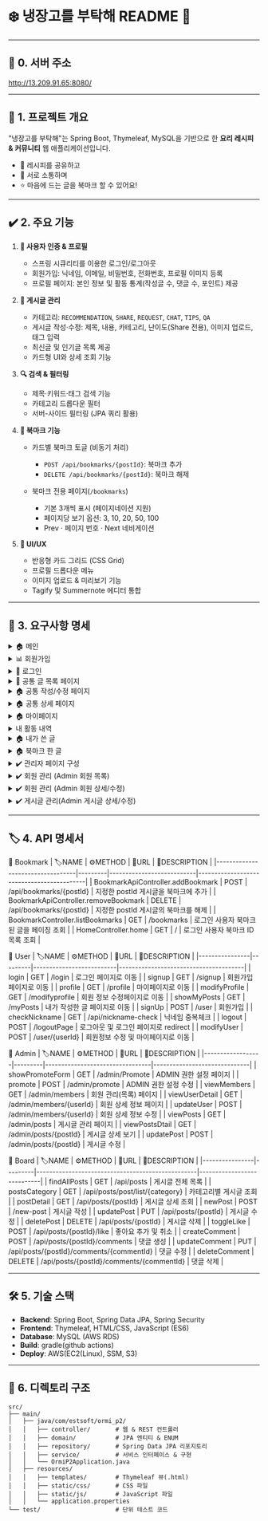 # ❄️ 냉장고를 부탁해 README 📖
---
## 🚀 0. 서버 주소
http://13.209.91.65:8080/

---

## 🚀 1. 프로젝트 개요

"냉장고를 부탁해"는 Spring Boot, Thymeleaf, MySQL을 기반으로 한 **요리 레시피 & 커뮤니티** 웹 애플리케이션입니다.

* 🍳 레시피를 공유하고
* 💬 서로 소통하며
* ⭐️ 마음에 드는 글을 북마크 할 수 있어요!

---

## ✔️ 2. 주요 기능

1. **🔐 사용자 인증 & 프로필**

   * 스프링 시큐리티를 이용한 로그인/로그아웃
   * 회원가입: 닉네임, 이메일, 비밀번호, 전화번호, 프로필 이미지 등록
   * 프로필 페이지: 본인 정보 및 활동 통계(작성글 수, 댓글 수, 포인트) 제공

2. **📝 게시글 관리**

   * 카테고리: `RECOMMENDATION`, `SHARE`, `REQUEST`, `CHAT`, `TIPS`, `QA`
   * 게시글 작성·수정: 제목, 내용, 카테고리, 난이도(Share 전용), 이미지 업로드, 태그 입력
   * 최신글 및 인기글 목록 제공
   * 카드형 UI와 상세 조회 기능

3. **🔍 검색 & 필터링**

   * 제목·키워드·태그 검색 기능
   * 카테고리 드롭다운 필터
   * 서버-사이드 필터링 (JPA 쿼리 활용)

4. **🔖 북마크 기능**

   * 카드별 북마크 토글 (비동기 처리)

     * `POST /api/bookmarks/{postId}`: 북마크 추가
     * `DELETE /api/bookmarks/{postId}`: 북마크 해제
   * 북마크 전용 페이지(`/bookmarks`)

     * 기본 3개씩 표시 (페이지네이션 지원)
     * 페이지당 보기 옵션: 3, 10, 20, 50, 100
     * Prev · 페이지 번호 · Next 네비게이션

5. **🎨 UI/UX**

   * 반응형 카드 그리드 (CSS Grid)
   * 프로필 드롭다운 메뉴
   * 이미지 업로드 & 미리보기 기능
   * Tagify 및 Summernote 에디터 통합

---

## 📝 3. 요구사항 명세
<details>
<summary>🏠 메인</summary>
  
| No | 구분              | 기능                     | 설명                                                                                                                                                                                                                                                 | 이동 경로                             |
|----|-------------------|--------------------------|------------------------------------------------------------------------------------------------------------------------------------------------------------------------------------------------------------------------------------------------------|----------------------------------------|
| 1  | 헤더              | 로고                     | 클릭 시 메인 페이지로 이동                                                                                                                                                                                                                           | /main                                 |
|    |                   | 로그인/회원가입/관리자 로그인 | 로그인 전 버튼                                                                                                                                                                                                                                       | /login<br>/join<br>/web-admin         |
|    |                   | 알림 아이콘              | 클릭 시 알림 Dropdown 노출 (댓글알림, 채택 알림, 좋아요, 신고 알림) |     알림 리스트 클릭 시 해당 글 상세로 이동<br><br>**신고 알림의 경우:**<br>- **신고자**: “회원님의 신고를 관리자가 검토하여 제재 처리하였습니다.” 또는 “회원님의 신고가 운영자의 정책에 따라 반려되었습니다.” (반려 시 아무 동작 없음)<br>- **신고 당한 게시글 작성자**: “회원님의 게시물이 운영 정책에 따라 삭제되었습니다.”<br>→ 누적 신고 시 계정 정지, 로그인 차단 및 “계정이 정지되었습니다. 관리자에게 문의 바랍니다.”                             |
|    |                   | 프로필 영역              | 프로필 이미지, 닉네임, 등급 뱃지 노출<br>영역 클릭 시 Dropdown Modal      |    마이페이지<br> 작성글<br> 북마크<br> 로그아웃                                    |
| 2  | 배너              | 상단 배너 이미지         | 클릭 시 아무런 이동 없음 (홈페이지 홍보용 마케팅 배너)  |                                    |
| 3  | 카테고리 탭 버튼 | 재료 기반 요리 추천      | 재료 기반 요리 추천으로 이동                                                                                                                                                                                                                         | /board?type=RECOMMEND                 |
|    |                   | 사용자 레시피 공유       | 사용자 레시피 공유 게시판으로 이동                                                                                                                                                                                                                   | /board?type=SHARE                     |
|    |                   | 레시피 요청 게시판       | 레시피 요청 게시판으로 이동                                                                                                                                                                                                                         | /board?type=REQUEST                   |
|    |                   | 요리 수다방              | 요리 수다방 게시판으로 이동                                                                                                                                                                                                                         | /board?type=TALK                      |
|    |                   | 자취 꿀 TIP              | 자취 꿀 TIP 게시판으로 이동                                                                                                                                                                                                                         | /board?type=TIP                       |
|    |                   | 요리 궁금증 Q&A          | 요리 궁금증 Q&A 게시판으로 이동                                                                                                                                                                                                                     | /board?type=QNA                       |
| 4  | 인기글 영역       | 인기글 카드형식 6개 표출 | 좋아요 많은 글 6개, 카드형으로 표출 (제목, 작성자, 좋아요, 댓글 수)<br>좋아요 수가 같을 경우 최신 글이 우선순위                                                                                                                                  | 해당 글 클릭 시 상세 페이지로 이동   |
| 5  | 최신글 영역       | 최신글 리스트 형식 10개  | 최신순 10개, 리스트형으로 표출 (카테고리, 제목, 작성자, 조회수)                                                                                                                                                                                     | 해당 글 클릭 시 상세 페이지로 이동   |
| 6  | 플로팅 버튼       | 글쓰기 버튼              | 화면 우측 하단 고정              | 클릭 시 글 작성 페이지로 이동<br>카테고리별 글쓰기 경로 설정 또는 공통 글 작성 페이지에서 사용자가 카테고리 선택                |
</details>


<details>
<summary>📊 회원가입</summary>

| No | 항목         | 설명                                                                                      | 유효성 조건                     |
| -- | ---------- | --------------------------------------------------------------------------------------- | -------------------------- |
| 1  | 사용자 닉네임    | 사용자 닉네임 입력  | 필수<br>특수 문자/ 공백 사용 불가<br>한글 최대 6자, 영문 최대 12자<br>마이페이지에서 닉네임 변경 가능<br>중복 불가          |
| 2  | 아이디        | 로그인에 사용할 ID 입력                                                            | 필수<br>중복 불가               |
| 3  | 이메일        | 이메일 주소 입력                                                   | 필수<br>이메일 형식 유효성 검증 필요    |
| 4  | 비밀번호       | 비밀번호 입력                                                      | 필수<br>영문 + 숫자 포함 최소 6자 이상          |
| 5  | 비밀번호 확인    | 비밀번호 재입력                                                                    | 비밀번호 일치 확인       |
| 6  | 프로필 사진 업로드 | 사용자 프로필 이미지 선택                                        | 선택 사항(기본 이미지 필요)<br>용량 제한 100MB         |
| 7  | 약관동의       | 서비스 이용 약관 동의 체크                                                         | 필수 체크 해야 가입 가능                   |
| 8  | 회원가입 버튼    | 유효성 통과 시 회원가입 disabled 풀림                                      |  모든 필수 항목 조건 만족되어야 가입 가능     |
| 9  | 로그인 링크     | 기존 계정 보유 시 로그인 페이지로 이동 가능                             | - 이미 계정이 있으신가요? 로그인 페이지 텍스트 링크 이동  |

</details>

<details>
<summary>🌟 로그인</summary>

| No | 항목      | 설명                                               | 유효성 조건                      |
| -- | ------- | ------------------------------------------------ | --------------------------- |
| 1  | 아이디 입력  | ID 입력 필드 - 필수<br>공백 불가                           | 필수 입력, 공백 불가                |
| 2  | 비밀번호 입력 | 비밀번호 입력 필드 - 필수<br>input\[type="password"]       | 필수 입력                       |
| 3  | 아이디 저장  | 사용자가 로그인 시 입력한 ID 저장 - 선택                        | 선택 사항                       |
| 4  | 로그인 버튼  | 로그인 요청 전송            | 아이디와 비밀번호 모두 입력 시 활성화       |
| 5  | 회원가입 링크 | 회원 가입 페이지로 이동  | - 아직 회원이 아니신가요? 회원가입 페이지 텍스트 링크 이동 |

</details>



<details>
<summary>🔐 공통 글 목록 페이지</summary>

| No | 항목                  | 설명                                                        | 유효성 조건 및 비고                                                                                                                                                       |
|----|-----------------------|-------------------------------------------------------------|---------------------------------------------------------------------------------------------------------------------------------------------------------------------------|
| 1  | 공통 Header           | 상단 고정 헤더                                              | 로고, 로그인/회원가입 버튼 노출<br>로그인 후: 알림 아이콘, 회원 프로필 영역 노출                                                                                        |
| 2  | 배너                  | 홍보 배너 영역                                              | 사이트의 특성을 알리는 문구 포함<br>홈페이지 상단에 위치                                                                                                                |
| 3  | 카테고리별 탭 버튼    | 게시판 카테고리 전환용 탭 버튼                             | 선택된 탭은 스타일 다르게 표시 (선택됨 강조)                                                                                                                              |
| 4  | 정렬 (Select dropdown) | 게시글 정렬 옵션                                            | 정렬 방식: 최신순(기본), 조회순, 댓글 많은 순, 좋아요 순<br>처음 페이지 로드시 "최신순" 기준으로 게시글 나열                                                           |
| 5  | 검색 (Search Bar)     | 게시글 검색 기능                                            | 제목, 내용, 태그, 작성자 포함 검색<br>`placeholder`: 예) "검색어를 입력하세요"                                                                                           |
| 6  | 카드형 게시글 리스트  | 게시글 목록 (카드 형태로 표출)  <br><br>- **형태 구성**:<br>① 대표 이미지<br>② 카테고리<br>③ 제목 (말줄임 처리 …)<br>④ 내용 요약 (말줄임 처리 …)<br>⑤ 태그 (최대 3개)<br>⑥ 작성 정보 (프로필, 등급 아이콘, 날짜, 조회수)<br>⑦ 북마크 버튼 (로그인 사용자만)                          | - 대표 이미지가 없을 경우 기본 무료 이미지 사용<br>- 날짜 형식: `YYYY.MM.DD`<br>- 등급은 텍스트 대신 **아이콘**만 노출 |


</details>



<details>
<summary>🏠 공통 작성/수정 페이지</summary>

| No | 항목                     | 설명                                              | 유효성 조건 및 비고                                                                                                 |
|----|--------------------------|---------------------------------------------------|----------------------------------------------------------------------------------------------------------------------|
| 1  | 제목 [Input]             | 제목 입력                                          | - **필수 항목**<br>- 글자 수 제한:<br>&nbsp;&nbsp;• 한글 기준: 50자 (공백 포함)<br>&nbsp;&nbsp;• 영문 기준: 100자 (공백 포함) |
| 2  | 카테고리 [Select]        | 분류 선택                                          | - **필수 항목**<br>- 선택 가능한 분류:<br>&nbsp;&nbsp;• 재료 기반 요리 추천<br>&nbsp;&nbsp;• 사용자 레시피 공유<br>&nbsp;&nbsp;• 레시피 요청 게시판<br>&nbsp;&nbsp;• 요리 수다방<br>&nbsp;&nbsp;• 자취 꿀 TIP 공유<br>&nbsp;&nbsp;• 요리 궁금증 Q&A |
| 3  | 대표 이미지 업로드      | 사용자가 대표 이미지 업로드                        | - 1장 업로드<br>- 이미지 용량 제한: 최대 10MB<br>- 이미지가 없을 경우, **본문 에디터 내 첫 번째 이미지 자동 설정**               |
| 4  | 내용 입력 [Text Editor]  | 본문 작성 영역                                     | - **필수 항목**<br>- 에디터: Summernote 또는 Toast UI Editor                                                        |
| 5  | 태그 입력 [Input]        | 해시태그 입력                                      | - `Tagify` 사용<br>- `#`으로 구분, **최대 5개** 입력 가능                                                            |
| 6  | 요리 난이도 선택         | 사용자 레시피 공유 게시판에서만 표시됨             | - 라디오 버튼 (상 / 중 / 하)<br>- 선택 조건에 따라 Show/Hide                                                        |
| 7  | 작성하기 버튼           | 작성 완료 버튼                                     | - 모든 **필수 항목 충족 시 활성화**                                                                                 |


</details>



<details>
<summary>🏠 공통 상세 페이지</summary>

| No | 구분               | 항목                 | 설명                                                                                                                                             |
|----|--------------------|----------------------|--------------------------------------------------------------------------------------------------------------------------------------------------|
| 1  | 본문 상단 Header   | 카테고리             | 해당 게시글의 카테고리 노출                                                                                                                      |
|    |                    | URL 복사 & 북마크 버튼 | 카테고리 우측 영역에 아이콘 버튼 형식으로 노출 (URL 복사, 북마크)                                                                                 |
|    |                    | 제목                 | 게시글 제목                                                                                                                                      |
|    |                    | 게시글 작성 정보     | 프로필 썸네일, 등급 아이콘, 닉네임, 작성일 (YYYY.MM.DD HH:MM:SS), 조회수 | 댓글수                                                              |
| 2  | 본문 내용 영역 (Body) | 내용                 | Text Editor에 작성된 본문 내용 표출                                                                                                              |
|    |                    | 태그                 | 사용자가 작성한 해시태그 `#` 형식으로 나열                                                                                                      |
|    |                    | 요리 난이도           | 카테고리가 **“사용자 레시피 공유”**일 경우에만 노출                                                                                              |
|    |                    | 좋아요 버튼           | 좋아요 버튼 + 클릭한 사용자 수 count                                                                                                             |
|    |                    | 신고 기능             | 신고 버튼 클릭 시 Modal 창 오픈                                                                                                                  |
| 3  | 본문 footer        | 버튼                 | `목록`, `수정`, `삭제` 버튼<br>※ 수정/삭제 버튼은 **작성자 본인일 경우에만 노출**                                                              |
| 4  | 댓글 영역          | 댓글 입력             | textarea + 이미지 업로드 (최대 10장 업로드 가능)<br>- 이미지 선택 시: 대표 이미지 1장 노출, 클릭 시 Modal + Swiper로 이미지 넘겨보기 지원     |
|    |                    | 댓글 리스트           | 프로필, 닉네임, 등급, 댓글 내용, 작성일, 첨부 이미지 모두 표출<br>이미지 클릭 시 Modal & Swiper 지원                                           |
|    |                    | 채택 기능             | 카테고리가 **레시피 요청**일 경우에만 제공<br>※ 댓글 **작성자만 채택 가능**                                                                     |
|    |                    | 채택 표시             | 채택된 댓글에는 **채택됨 뱃지** + **고정 아이콘** 표시                                                                                          |


</details>


<details>
<summary>🏠 마이페이지</summary>

| No | 항목              | 유효성 조건 및 설명                                                                 |
|----|-------------------|--------------------------------------------------------------------------------------|
| 1  | 아이디            | 수정 불가                                                                            |
| 2  | 이름              | 수정 불가                                                                            |
| 3  | 닉네임            | 수정 가능<br>- 닉네임 **중복 체크** 필요                                              |
| 4  | 프로필 노출       | 이미지 노출 및 **수정 가능**                                                         |
| 5  | 이메일            | 수정 불가                                                                            |
| 6  | 회원 등급         | 계란이 (등급은 별도 기준에 따라 부여됨)                                              |
| 7  | 가입일            | `2024.04.23 23:00:00`                                                                |
| 8  | 최근 로그인       | `2024.04.23 23:00:00`                                                                |
| 9  | 회원 탈퇴 버튼    | 클릭 시 **계정 삭제**<br>- 모달 창으로 한 번 더 **확인 절차** 진행                   |
| 10 | 저장하기 버튼     | 닉네임 또는 프로필 이미지 **수정 후 클릭 시 저장 처리**                              |


</details>



<details>
<summary>내 활동 내역</summary>

| No | 항목         | 유효성 및 설명                                                                                 
|----|--------------|-----------------------------------------------------------------------------------------------|
| 1  | 작성한 글     | 예시: 레시피 요청 게시판: 0개, 자취 꿀 Tip 게시판: 2개 등<br>- `<a href="작성한 글">작성한 글</a>` 클릭 시 내가 작성한 글 전체 조회 가능 |
| 2  | 댓글         | 총 **10개** 작성<br>- 개수만 표시                                                              |
| 3  | 좋아요       | 총 **25개** 받음<br>- 개수만 표시                                                              |
| 4  | 활동 점수     | **125점**<br>- *10점 획득 시 등급 상승* 기준 적용                                              |

</details>

  



<details>
<summary>🏠 내가 쓴 글</summary>

| No | 항목                     | 설명                                                                                          |
|----|--------------------------|-----------------------------------------------------------------------------------------------|
| 1  | 검색 Search Bar          | 제목 키워드 및 해시태그를 기반으로 **검색 기능** 제공                                        |
| 2  | 카테고리 선택            | Select Box를 이용해 **카테고리별 필터링** 가능                                               |
| 3  | 글 목록 리스트 형태 표출 | 리스트 형식으로 본인이 작성한 글 나열<br>- 카테고리<br>- 제목<br>- 작성일<br>- 댓글 수 / 좋아요 수<br>- 클릭 시 해당 글 상세 페이지로 이동 |
| 4  | pagination               | 한 페이지에 **10개씩** 글 노출<br>**페이지네이션** UI 제공                                  |


</details>

<details>
<summary>🏠 북마크 한 글</summary>

| No | 항목                     | 설명                                                                                                                   |
|----|--------------------------|------------------------------------------------------------------------------------------------------------------------|
| 1  | 검색 Search Bar          | 제목 키워드 및 해시태그 기반 **검색 기능** 제공                                                                        |
| 2  | 카테고리 선택            | Select Box를 이용해 **카테고리별 필터링** 가능                                                                         |
| 3  | 글 목록 카드 형태 표출   | 카드 형식으로 본인이 작성한 글 나열<br>- 카테고리<br>- 제목<br>- 작성일<br>- 댓글 수 / 좋아요 수<br>- 북마크 여부 표시<br>- 클릭 시 해당 글 **상세 페이지로 이동** |
| 4  | pagination               | 한 페이지에 **10개씩** 글 노출<br>**페이지네이션 UI** 제공                                                            |


</details>

<details>
<summary>✔️ 관리자 페이지 구성</summary>

| No | 메뉴         | 기능 설명                                                                                                                                         |
|----|--------------|----------------------------------------------------------------------------------------------------------------------------------------------------|
| 1  | 로그인       | 관리자 로그인 기능 제공                                                                                                                            |
| 2  | 회원 관리    | **검색 필터 영역**<br>- Search Bar: 닉네임, 이름, 아이디 검색<br>- 가입일 기준 조회 가능<br><br>**기능**<br>- 전체 회원 목록 조회<br>- 등급 및 상태 변경<br>- 작성 글, 댓글 수, 활동 점수 확인<br>- 신고 누적 횟수 표출 |
| 3  | 게시글 관리  | **검색 필터 영역**<br>- Search Bar: 제목, 내용, 태그, 작성자 검색<br><br>**기능**<br>- 전체 게시글 목록 조회<br>- 게시글 수정 및 삭제 가능                                        |
| 4  | 신고 관리    | - 신고된 게시글 리스트 확인<br>- 신고 내용 상세 확인<br>- 신고 승인 / 반려 버튼 제공<br>- 처리 결과를 알림창으로 발송                                            |

</details>



<details>
<summary>✔️ 회원 관리 (Admin 회원 목록)</summary>

| No  | 항목                     | 기능 설명                                                                                       |
|-----|--------------------------|--------------------------------------------------------------------------------------------------|
| 1   | 검색 필터                | - 닉네임, 이름, 아이디 검색 기능<br>- 가입일 조회 기능 (datepicker 사용)                         |
| 2   | 검색 버튼 / 초기화 버튼 | - 검색 실행 버튼<br>- 조건 초기화 버튼                                                           |
| 3   | 전체 회원 목록 테이블   | 아래 항목들로 구성된 회원 정보 테이블                                                             |
| 4   | 테이블 번호             | 목록 순서를 나타내는 번호 (No)                                                                    |
| 5   | 회원 ID                 | 회원 고유 식별 ID                                                                                 |
| 6   | 프로필                  | 회원 프로필 썸네일 이미지 (정사각형 형태)                                                         |
| 7   | 닉네임                  | 회원 닉네임                                                                                        |
| 8   | 이름                    | 회원 실명                                                                                          |
| 9   | 아이디                  | 로그인에 사용하는 회원 ID                                                                         |
| 10  | 가입일                  | 회원 가입 일시                                                                                     |
| 11  | 작성 글 수              | 회원이 작성한 게시글 수                                                                            |
| 12  | 댓글 수                 | 회원이 작성한 댓글 수                                                                              |
| 13  | 활동 점수               | 회원의 누적 활동 점수                                                                              |
| 14  | 신고 누적 수            | 누적 신고 받은 횟수                                                                                |
| 15  | 회원 등급               | 등급 조정 가능한 드롭다운 (예: 계란이, 냉장고 탐험가 등)                                           |
| 16  | 상태                    | 회원 상태 텍스트 표출<br>• 정상 회원<br>• 3일 정지<br>• 7일 정지<br>• 영구 정지<br>• 탈퇴            |
| 17  | 정지 상태 관련 항목     | **정지 상태일 경우에만 노출**<br>- 정지 시작일<br>- 해제 예정일<br>※ 정지 상태가 아닐 경우 "-" 표시 |
| 18  | 상세 보기 버튼          | 클릭 시 해당 회원의 상세 정보 페이지로 이동                                                       |

</details>


<details>
<summary>✔️ 회원 관리 (Admin 회원 상세/수정)</summary>

| No  | 항목                   | 기능 설명                                                                                          |
|-----|------------------------|-----------------------------------------------------------------------------------------------------|
| 1   | 회원 식별 ID           | 관리자 **수정 불가**                                                                                |
| 2   | 썸네일                 | 썸네일 이미지<br>관리자가 **수정 및 삭제 가능**                                                    |
| 3   | 닉네임                 | Input 필드로 **관리자 수정 가능**                                                                  |
| 4   | 이름                   | 관리자 **수정 불가**                                                                                |
| 5   | 아이디                 | 관리자 **수정 불가**                                                                                |
| 6   | 이메일                 | 텍스트로만 표출                                                                                     |
| 7   | 가입일                | `YYYY.MM.DD HH:MM:SS` 형식                                                                         |
| 8   | 최근 로그인            | `YYYY.MM.DD HH:MM:SS` 형식                                                                         |
| 9   | 회원 상태              | Dropdown으로 변경 가능<br>• 정상<br>• 3일 정지<br>• 7일 정지<br>• 영구 정지<br>• 탈퇴               |
| 10  | 회원 등급              | Dropdown으로 등급 변경 가능                                                                         |
| 11  | 정지 시작일 / 해제 예정일 | 회원이 정지 상태일 경우에만 표출<br>없을 경우 `-` 표시                                              |
| 12  | 신고 누적 횟수         | 사용자가 받은 전체 게시글 신고 수                                                                   |
| 13  | 작성한 글 수           | 총 작성한 글 수 표시                                                                                |
| 14  | 댓글 수                | 총 작성한 댓글 수 표시                                                                              |
| 15  | 좋아요 수              | 총 받은 좋아요 수 표시                                                                             |
| 16  | 활동 점수              | 누적 활동 점수 표시                                                                                 |
| 17  | 작성한 글 목록         | 테이블로 리스트 표시<br>- 카테고리<br>- 제목<br>- 작성일<br>- 댓글 수<br>- 좋아요 수<br>※ 클릭 시 **새 탭으로 해당 게시글 열기** |
| 18  | 댓글 목록              | 댓글 작성 내역<br>- 게시글 제목<br>- 댓글 내용 (말줄임 처리)<br>- 작성일<br>※ 클릭 시 **새 탭으로 게시글 열기** |
| 19  | 신고 내역              | 신고 받은 게시글 목록<br>- 사유<br>- 신고 일시 (`YYYY.MM.DD HH:MM:SS`)<br>- 처리 결과 (승인 / 반려)     |
| 20  | 저장 버튼              | 수정된 회원 정보 저장                                                                               |
| 21  | 회원 탈퇴 버튼         | 회원 탈퇴 처리 버튼<br>※ **확인 알럿 필수**                                                        |
| 22  | 목록 버튼              | 회원 목록 페이지로 이동                                                                             |

</details>



<details>
<summary>✔️ 게시글 관리(Admin 게시글 상세/수정)</summary>

| No  | 항목              | 기능 설명                                                                                                          |
|-----|-------------------|---------------------------------------------------------------------------------------------------------------------|
| 1   | 게시글 고유 ID     | **수정 불가**<br>클릭 시 **새 창에서 해당 게시글 열기**                                                           |
| 2   | 카테고리           | Dropdown으로 **수정 가능**                                                                                          |
| 3   | 제목              | Input 필드로 **수정 가능**                                                                                          |
| 4   | 대표 이미지        | - 사용자가 등록하지 않은 경우 **기본 이미지** 노출<br>- **관리자가 이미지 수정 가능**                              |
| 5   | 작성자 정보        | - 닉네임 (**수정 가능**)<br>- ID (**수정 불가**)<br>- 회원 등급 (**회원 관리 페이지에서만 수정 가능**)<br>- 회원 식별 ID (**수정 불가**)<br>- 신고 누적 수 (숫자 표출) |
| 6   | 작성일            | 게시글 최초 작성 일자<br>**수정 불가**                                                                             |
| 7   | 수정일            | 게시글 최종 수정 일자<br>**수정 불가**                                                                             |
| 8   | 내용              | 사용자 페이지와 동일한 **Text Editor 사용**<br>내용 **수정 가능**                                                  |
| 9   | 태그              | 사용자 페이지와 동일한 태그 시스템 사용<br>태그 **수정 가능**                                                      |
| 10  | 난이도 선택        | 게시글 카테고리가 **사용자 레시피 공유**일 경우에만 노출<br>Radio group으로 **수정 가능**                           |
| 11  | 관리 버튼 영역     | - **변경사항 저장 버튼**<br>- **게시글 삭제 버튼**<br>- **목록으로 이동 버튼**                                     |


</details>

---

## 🏷 4. API 명세서
📁 Bookmark
| 🏷NAME                            | ⚙METHOD | 📎URL                     | 📖DESCRIPTION                             |
|----------------------------------|---------|---------------------------|-------------------------------------------|
| BookmarkApiController.addBookmark    | POST    | /api/bookmarks/{postId}  | 지정한 postId 게시글을 북마크에 추가     |
| BookmarkApiController.removeBookmark | DELETE  | /api/bookmarks/{postId}  | 지정한 postId 게시글의 북마크를 해제     |
| BookmarkController.listBookmarks     | GET     | /bookmarks               | 로그인 사용자 북마크된 글을 페이징 조회  |
| HomeController.home                  | GET     | /                        | 로그인 사용자 북마크 ID 목록 조회        |

📁 User
| 🏷NAME          | ⚙METHOD | 📎URL                   | 📖DESCRIPTION                         |
|----------------|---------|--------------------------|---------------------------------------|
| login          | GET     | /login                   | 로그인 페이지로 이동                  |
| signup         | GET     | /signup                  | 회원가입 페이지로 이동               |
| profile        | GET     | /profile                 | 마이페이지로 이동                    |
| modifyProfile  | GET     | /modifyprofile           | 회원 정보 수정페이지로 이동          |
| showMyPosts    | GET     | /myPosts                 | 내가 작성한 글 페이지로 이동         |
| signUp         | POST    | /user                    | 회원가입                             |
| checkNickname  | GET     | /api/nickname-check      | 닉네임 중복체크                      |
| logout         | POST    | /logoutPage              | 로그아웃 및 로그인 페이지로 redirect |
| modifyUser     | POST    | /user/{userId}           | 회원정보 수정 및 마이페이지로 이동   |

📁 Admin
| 🏷NAME            | ⚙METHOD | 📎URL                          | 📖DESCRIPTION                |
|------------------|---------|---------------------------------|------------------------------|
| showPromoteForm  | GET     | /admin/Promote                 | ADMIN 권한 설정 페이지       |
| promote          | POST    | /admin/promote                 | ADMIN 권한 설정 수정         |
| viewMembers      | GET     | /admin/members                 | 회원 관리(목록) 페이지       |
| viewUserDetail   | GET     | /admin/members/{userId}        | 회원 상세 정보 페이지        |
| updateUser       | POST    | /admin/members/{userId}        | 회원 상세 정보 수정          |
| viewPosts        | GET     | /admin/posts                   | 게시글 관리 페이지           |
| viewPostsDtail   | GET     | /admin/posts/{postId}          | 게시글 상세 보기             |
| updatePost       | POST    | /admin/posts/{postId}          | 게시글 수정                  |

📁 Board
| 🏷NAME          | ⚙METHOD | 📎URL                                             | 📖DESCRIPTION              |
|----------------|---------|--------------------------------------------------|----------------------------|
| findAllPosts   | GET     | /api/posts                                       | 게시글 전체 목록           |
| postsCategory  | GET     | /api/posts/post/list/{category}                 | 카테고리별 게시글 조회     |
| postDetail     | GET     | /api/posts/{postId}                             | 게시글 상세 조회           |
| newPost        | POST    | /new-post                                       | 게시글 작성                |
| updatePost     | PUT     | /api/posts/{postId}                             | 게시글 수정                |
| deletePost     | DELETE  | /api/posts/{postId}                             | 게시글 삭제                |
| toggleLike     | POST    | /api/posts/{postId}/like                        | 좋아요 추가 및 취소        |
| createComment  | POST    | /api/posts/{postId}/comments                    | 댓글 생성                  |
| updateComment  | PUT     | /api/posts/{postId}/comments/{commentId}        | 댓글 수정                  |
| deleteComment  | DELETE  | /api/posts/{postId}/comments/{commentId}        | 댓글 삭제                  |


---

## 🛠️ 5. 기술 스택

* **Backend**: Spring Boot, Spring Data JPA, Spring Security
* **Frontend**: Thymeleaf, HTML/CSS, JavaScript (ES6)
* **Database**: MySQL (AWS RDS)
* **Build**: gradle(github actions)
* **Deploy**: AWS(EC2(Linux), SSM, S3)

---

## 📁 6. 디렉토리 구조

```
src/
├── main/
│   ├── java/com/estsoft/ormi_p2/
│   │   ├── controller/       # 웹 & REST 컨트롤러
│   │   ├── domain/           # JPA 엔티티 & ENUM
│   │   ├── repository/       # Spring Data JPA 리포지토리
│   │   ├── service/          # 서비스 인터페이스 & 구현
│   │   └── OrmiP2Application.java
│   ├── resources/
│   │   ├── templates/        # Thymeleaf 뷰(.html)
│   │   ├── static/css/       # CSS 파일
│   │   ├── static/js/        # JavaScript 파일
│   │   └── application.properties
└── test/                     # 단위 테스트 코드
```
